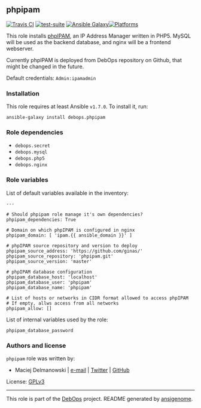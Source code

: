 ## phpipam

[![Travis CI](https://secure.travis-ci.org/debops/ansible-phpipam.png)](http://travis-ci.org/debops/ansible-phpipam) [![test-suite](http://img.shields.io/badge/test--suite-ansible--phpipam-blue.svg)](https://github.com/debops/test-suite/tree/master/ansible-phpipam/) [![Ansible Galaxy](http://img.shields.io/badge/galaxy-debops.phpipam-660198.svg)](https://galaxy.ansible.com/list#/roles/1586)[![Platforms](http://img.shields.io/badge/platforms-debian%20|%20ubuntu-lightgrey.svg)](#)

This role installs [phpIPAM](http://phpipam.net/), an IP Address Manager
written in PHP5. MySQL will be used as the backend database, and nginx will
be a frontend webserver.

Currently phpIPAM is deployed from DebOps repository on Github, that might be
changed in the future.

Default credentials: `Admin:ipamadmin`


### Installation

This role requires at least Ansible `v1.7.0`. To install it, run:

    ansible-galaxy install debops.phpipam



### Role dependencies

- `debops.secret`
- `debops.mysql`
- `debops.php5`
- `debops.nginx`



### Role variables

List of default variables available in the inventory:

    ---
    
    # Should phpipam role manage it's own dependencies?
    phpipam_dependencies: True
    
    # Domain on which phpIPAM is configured in nginx
    phpipam_domain: [ 'ipam.{{ ansible_domain }}' ]
    
    # phpIPAM source repository and version to deploy
    phpipam_source_address: 'https://github.com/ginas/'
    phpipam_source_repository: 'phpipam.git'
    phpipam_source_version: 'master'
    
    # phpIPAM database configuration
    phpipam_database_host: 'localhost'
    phpipam_database_user: 'phpipam'
    phpipam_database_name: 'phpipam'
    
    # List of hosts or networks in CIDR format allowed to access phpIPAM
    # If empty, allws access from all networks
    phpipam_allow: []



List of internal variables used by the role:

    phpipam_database_password


### Authors and license

`phpipam` role was written by:

- Maciej Delmanowski | [e-mail](mailto:drybjed@gmail.com) | [Twitter](https://twitter.com/drybjed) | [GitHub](https://github.com/drybjed)

License: [GPLv3](https://tldrlegal.com/license/gnu-general-public-license-v3-(gpl-3))

***

This role is part of the [DebOps](http://debops.org/) project. README generated by [ansigenome](https://github.com/nickjj/ansigenome/).

